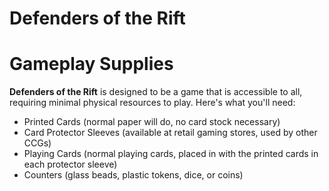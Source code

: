 # Defenders of the Rift
# Gameplay Supplies

**Defenders of the Rift** is designed to be a game that is accessible to all, requiring minimal physical resources to play.
Here's what you'll need:

* Printed Cards (normal paper will do, no card stock necessary)
* Card Protector Sleeves (available at retail gaming stores, used by other CCGs)
* Playing Cards (normal playing cards, placed in with the printed cards in each protector sleeve)
* Counters (glass beads, plastic tokens, dice, or coins)
